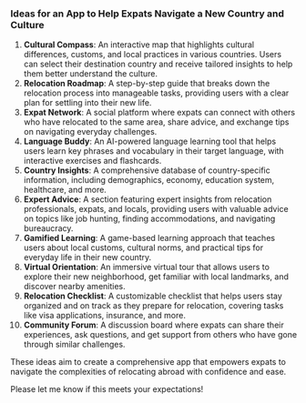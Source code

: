### Ideas for an App to Help Expats Navigate a New Country and Culture

1. **Cultural Compass**: An interactive map that highlights cultural differences, customs, and local practices in various countries. Users can select their destination country and receive tailored insights to help them better understand the culture.
2. **Relocation Roadmap**: A step-by-step guide that breaks down the relocation process into manageable tasks, providing users with a clear plan for settling into their new life.
3. **Expat Network**: A social platform where expats can connect with others who have relocated to the same area, share advice, and exchange tips on navigating everyday challenges.
4. **Language Buddy**: An AI-powered language learning tool that helps users learn key phrases and vocabulary in their target language, with interactive exercises and flashcards.
5. **Country Insights**: A comprehensive database of country-specific information, including demographics, economy, education system, healthcare, and more.
6. **Expert Advice**: A section featuring expert insights from relocation professionals, expats, and locals, providing users with valuable advice on topics like job hunting, finding accommodations, and navigating bureaucracy.
7. **Gamified Learning**: A game-based learning approach that teaches users about local customs, cultural norms, and practical tips for everyday life in their new country.
8. **Virtual Orientation**: An immersive virtual tour that allows users to explore their new neighborhood, get familiar with local landmarks, and discover nearby amenities.
9. **Relocation Checklist**: A customizable checklist that helps users stay organized and on track as they prepare for relocation, covering tasks like visa applications, insurance, and more.
10. **Community Forum**: A discussion board where expats can share their experiences, ask questions, and get support from others who have gone through similar challenges.

These ideas aim to create a comprehensive app that empowers expats to navigate the complexities of relocating abroad with confidence and ease.

Please let me know if this meets your expectations!
